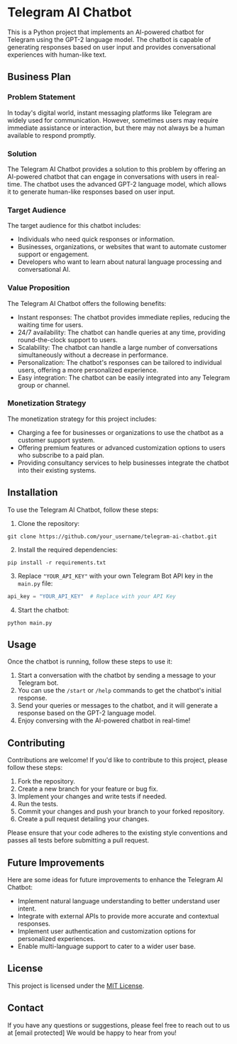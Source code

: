 # Telegram AI Chatbot

This is a Python project that implements an AI-powered chatbot for Telegram using the GPT-2 language model. The chatbot is capable of generating responses based on user input and provides conversational experiences with human-like text.

## Business Plan

### Problem Statement

In today's digital world, instant messaging platforms like Telegram are widely used for communication. However, sometimes users may require immediate assistance or interaction, but there may not always be a human available to respond promptly.

### Solution

The Telegram AI Chatbot provides a solution to this problem by offering an AI-powered chatbot that can engage in conversations with users in real-time. The chatbot uses the advanced GPT-2 language model, which allows it to generate human-like responses based on user input.

### Target Audience

The target audience for this chatbot includes:

- Individuals who need quick responses or information.
- Businesses, organizations, or websites that want to automate customer support or engagement.
- Developers who want to learn about natural language processing and conversational AI.

### Value Proposition

The Telegram AI Chatbot offers the following benefits:

- Instant responses: The chatbot provides immediate replies, reducing the waiting time for users.
- 24/7 availability: The chatbot can handle queries at any time, providing round-the-clock support to users.
- Scalability: The chatbot can handle a large number of conversations simultaneously without a decrease in performance.
- Personalization: The chatbot's responses can be tailored to individual users, offering a more personalized experience.
- Easy integration: The chatbot can be easily integrated into any Telegram group or channel.

### Monetization Strategy

The monetization strategy for this project includes:

- Charging a fee for businesses or organizations to use the chatbot as a customer support system.
- Offering premium features or advanced customization options to users who subscribe to a paid plan.
- Providing consultancy services to help businesses integrate the chatbot into their existing systems.

## Installation

To use the Telegram AI Chatbot, follow these steps:

1. Clone the repository:

```
git clone https://github.com/your_username/telegram-ai-chatbot.git
```

2. Install the required dependencies:

```
pip install -r requirements.txt
```

3. Replace `"YOUR_API_KEY"` with your own Telegram Bot API key in the `main.py` file:

```python
api_key = "YOUR_API_KEY"  # Replace with your API Key
```

4. Start the chatbot:

```
python main.py
```

## Usage

Once the chatbot is running, follow these steps to use it:

1. Start a conversation with the chatbot by sending a message to your Telegram bot.
2. You can use the `/start` or `/help` commands to get the chatbot's initial response.
3. Send your queries or messages to the chatbot, and it will generate a response based on the GPT-2 language model.
4. Enjoy conversing with the AI-powered chatbot in real-time!

## Contributing

Contributions are welcome! If you'd like to contribute to this project, please follow these steps:

1. Fork the repository.
2. Create a new branch for your feature or bug fix.
3. Implement your changes and write tests if needed.
4. Run the tests.
5. Commit your changes and push your branch to your forked repository.
6. Create a pull request detailing your changes.

Please ensure that your code adheres to the existing style conventions and passes all tests before submitting a pull request.

## Future Improvements

Here are some ideas for future improvements to enhance the Telegram AI Chatbot:

- Implement natural language understanding to better understand user intent.
- Integrate with external APIs to provide more accurate and contextual responses.
- Implement user authentication and customization options for personalized experiences.
- Enable multi-language support to cater to a wider user base.

## License

This project is licensed under the [MIT License](LICENSE).

## Contact

If you have any questions or suggestions, please feel free to reach out to us at [email protected] We would be happy to hear from you!